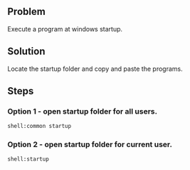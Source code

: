  ## Problem
 Execute a program at windows startup.
 
 ## Solution
 Locate the startup folder and copy and paste the programs.
 
 ## Steps
 ### Option 1 - open startup folder for all users.
 ```bash
 shell:common startup
 ```
 ### Option 2 - open startup folder for current user.
 ```bash
 shell:startup
 ```
 
